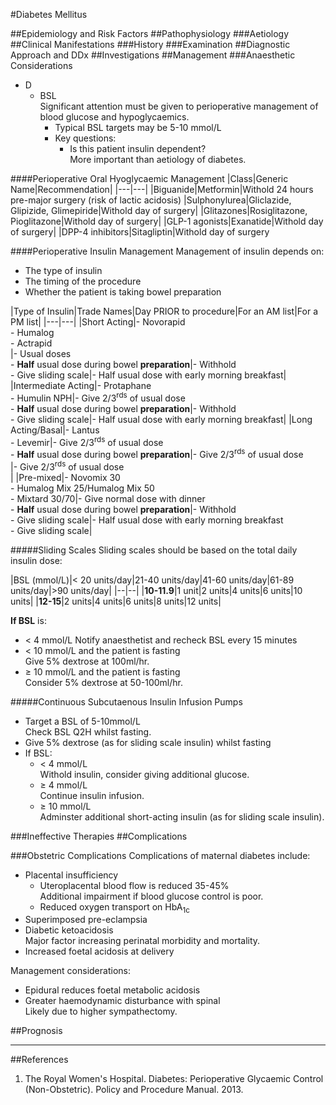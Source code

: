 #Diabetes Mellitus

##Epidemiology and Risk Factors
##Pathophysiology
###Aetiology
##Clinical Manifestations
###History
###Examination
##Diagnostic Approach and DDx
##Investigations
##Management
###Anaesthetic Considerations
* D
	* BSL  
	Significant attention must be given to perioperative management of blood glucose and hypoglycaemics.
		* Typical BSL targets may be 5-10 mmol/L
		* Key questions:
			* Is this patient insulin dependent?  
			More important than aetiology of diabetes.

####Perioperative Oral Hyoglycaemic Management
|Class|Generic Name|Recommendation|
|---|---|
|Biguanide|Metformin|Withold 24 hours pre-major surgery (risk of lactic acidosis)
|Sulphonylurea|Gliclazide, Glipizide, Glimepiride|Withold day of surgery|
|Glitazones|Rosiglitazone, Pioglitazone|Withold day of surgery|
|GLP-1 agonists|Exanatide|Withold day of surgery|
|DPP-4 inhibitors|Sitagliptin|Withold day of surgery

####Perioperative Insulin Management
Management of insulin depends on:
* The type of insulin
* The timing of the procedure
* Whether the patient is taking bowel preparation

|Type of Insulin|Trade Names|Day PRIOR to procedure|For an AM list|For a PM list|
|---|---|
|Short Acting|- Novorapid <br>- Humalog <br>- Actrapid<br>|- Usual doses<br>- **Half** usual dose during bowel **preparation**|- Withhold<br>- Give sliding scale|- Half usual dose with early morning breakfast|
|Intermediate Acting|- Protaphane <br>- Humulin NPH|- Give 2/3<sup>rds</sup> of usual dose<br>- **Half** usual dose during bowel **preparation**|- Withhold<br>- Give sliding scale|- Half usual dose with early morning breakfast|
|Long Acting/Basal|- Lantus<br>- Levemir|- Give 2/3<sup>rds</sup> of usual dose<br>- **Half** usual dose during bowel **preparation**|-  Give 2/3<sup>rds</sup> of usual dose<br>|- Give 2/3<sup>rds</sup> of usual dose<br>|
|Pre-mixed|- Novomix 30<br>- Humalog Mix 25/Humalog Mix 50<br>- Mixtard 30/70|- Give normal dose with dinner<br>- **Half** usual dose during bowel **preparation**|- Withhold<br>- Give sliding scale|- Half usual dose with early morning breakfast<br>- Give sliding scale|

#####Sliding Scales
Sliding scales should be based on the total daily insulin dose:

|BSL (mmol/L)|< 20 units/day|21-40 units/day|41-60 units/day|61-89 units/day|>90 units/day|
|--|--|
|**10-11.9**|1 unit|2 units|4 units|6 units|10 units|
|**12-15**|2 units|4 units|6 units|8 units|12 units|

**If BSL** is:
* < 4 mmol/L 
Notify anaesthetist and recheck BSL every 15 minutes
* < 10 mmol/L and the patient is fasting  
Give 5% dextrose at 100ml/hr.
* ≥ 10 mmol/L and the patient is fasting  
Consider 5% dextrose at 50-100ml/hr.


#####Continuous Subcutaenous Insulin Infusion Pumps
* Target a BSL of 5-10mmol/L  
Check BSL Q2H whilst fasting.
* Give 5% dextrose (as for sliding scale insulin) whilst fasting
* If BSL:
	* < 4 mmol/L  
	Withold insulin, consider giving additional glucose.
	* ≥ 4 mmol/L  
	Continue insulin infusion.
	* ≥ 10 mmol/L  
	Adminster additional short-acting insulin (as for sliding scale insulin).


###Ineffective Therapies
##Complications


###Obstetric Complications
Complications of maternal diabetes include:
* Placental insufficiency  
	* Uteroplacental blood flow is reduced 35-45%  
	Additional impairment if blood glucose control is poor.
	* Reduced oxygen transport on HbA<sub>1c</sub>
* Superimposed pre-eclampsia
* Diabetic ketoacidosis  
Major factor increasing perinatal morbidity and mortality.
* Increased foetal acidosis at delivery


Management considerations:
* Epidural reduces foetal metabolic acidosis
* Greater haemodynamic disturbance with spinal  
Likely due to higher sympathectomy.

##Prognosis

---
##References
1. The Royal Women's Hospital. Diabetes: Perioperative Glycaemic Control (Non-Obstetric). Policy and Procedure Manual. 2013.